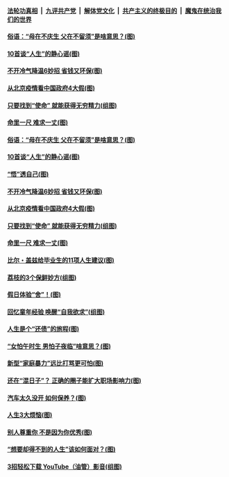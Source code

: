 

####  [法轮功真相](../../../../basic/blob/master/README.md?t=06231602) &nbsp;|&nbsp; [九评共产党](../../../../9ping.md/blob/master/README.md?t=06231602) &nbsp;|&nbsp; [解体党文化](../../../../jtdwh.md/blob/master/README.md?t=06231602)  &nbsp;|&nbsp; [共产主义的终极目的](../../../../gczydzjmd.md/blob/master/README.md?t=06231602) &nbsp;|&nbsp; [魔鬼在统治我们的世界](../../../../mgztzwmdsj.md/blob/master/README.md?t=06231602) 

#### [俗语：“母在不庆生 父在不留须”是啥意思？(图)](../pages/p8/937234.md?t=06231602) 

#### [10首谈“人生”的静心谣(图)](../pages/p8/936965.md?t=06231602) 

#### [不开冷气降温6妙招 省钱又环保(图)](../pages/p8/937329.md?t=06231602) 

#### [从北京疫情看中国政府4大假(图)](../pages/p8/937196.md?t=06231602) 

#### [只要找到“使命” 就能获得无穷精力(组图)](../pages/p8/937159.md?t=06231602) 

#### [命里一尺 难求一丈(图)](../pages/p8/936782.md?t=06231602) 

#### [俗语：“母在不庆生 父在不留须”是啥意思？(图)](../pages/p8/937234.md?t=06231602) 

#### [10首谈“人生”的静心谣(图)](../pages/p8/936965.md?t=06231602) 

#### [“悟”透自己(图)](../pages/p8/936972.md?t=06231602) 

#### [不开冷气降温6妙招 省钱又环保(图)](../pages/p8/937329.md?t=06231602) 

#### [从北京疫情看中国政府4大假(图)](../pages/p8/937196.md?t=06231602) 

#### [只要找到“使命” 就能获得无穷精力(组图)](../pages/p8/937159.md?t=06231602) 

#### [命里一尺 难求一丈(图)](../pages/p8/936782.md?t=06231602) 

#### [比尔・盖兹给毕业生的11项人生建议(图)](../pages/p8/936231.md?t=06231602) 

#### [荔枝的3个保鲜妙方(组图)](../pages/p8/936950.md?t=06231602) 

#### [假日体验“舍”！(图)](../pages/p8/937183.md?t=06231602) 

#### [回忆童年经验 唤醒“自我欲求”(组图)](../pages/p8/937082.md?t=06231602) 

#### [人生是个“还债”的旅程(图)](../pages/p8/936768.md?t=06231602) 

#### [“女怕午时生 男怕子夜临”啥意思？(图)](../pages/p8/937081.md?t=06231602) 

#### [新型“家庭暴力”远比打骂更可怕(图)](../pages/p8/936230.md?t=06231602) 

#### [还在“混日子”？ 正确的圈子能扩大职场影响力(图)](../pages/p8/937049.md?t=06231602) 

#### [汽车太久没开 如何保养？(图)](../pages/p8/937035.md?t=06231602) 

#### [人生3大烦恼(图)](../pages/p8/936959.md?t=06231602) 

#### [别人尊重你 不是因为你优秀(图)](../pages/p8/936253.md?t=06231602) 

#### [“想要却得不到的人生”该如何面对？(图)](../pages/p8/936933.md?t=06231602) 

#### [3招轻松下载 YouTube（油管）影音(组图)](../pages/p8/936922.md?t=06231602) 

